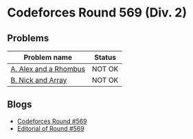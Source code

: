 # Codeforces Round 569 (Div. 2)

## Problems

|Problem name|Status|
|------------|---------|
| [A. Alex and a Rhombus](problems/A._Alex_and_a_Rhombus.md)|NOT OK|
| [B. Nick and Array](problems/B._Nick_and_Array.md)|NOT OK|
## Blogs

- [Codeforces Round #569](blogs/Codeforces_Round_569.md)
- [Editorial of Round #569](blogs/Editorial_of_Round_569.md)
